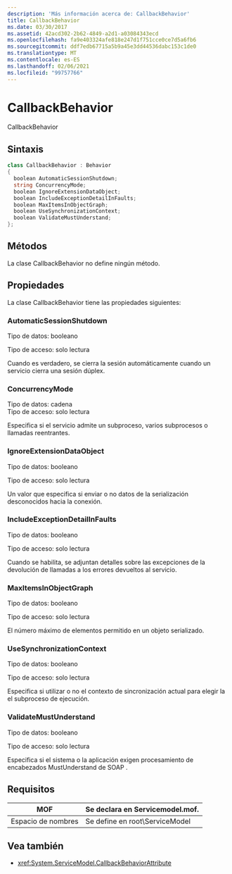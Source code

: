 ```yaml
---
description: 'Más información acerca de: CallbackBehavior'
title: CallbackBehavior
ms.date: 03/30/2017
ms.assetid: 42acd302-2b62-4849-a2d1-a03084343ecd
ms.openlocfilehash: fa9e403324afe818e247d1f751cce0ce7d5a6fb6
ms.sourcegitcommit: ddf7edb67715a5b9a45e3dd44536dabc153c1de0
ms.translationtype: MT
ms.contentlocale: es-ES
ms.lasthandoff: 02/06/2021
ms.locfileid: "99757766"
---
```

# <a name="callbackbehavior"></a>CallbackBehavior

CallbackBehavior  
  
## <a name="syntax"></a>Sintaxis  
  
```csharp
class CallbackBehavior : Behavior  
{  
  boolean AutomaticSessionShutdown;  
  string ConcurrencyMode;  
  boolean IgnoreExtensionDataObject;  
  boolean IncludeExceptionDetailInFaults;  
  boolean MaxItemsInObjectGraph;  
  boolean UseSynchronizationContext;  
  boolean ValidateMustUnderstand;  
};  
```  
  
## <a name="methods"></a>Métodos  

 La clase CallbackBehavior no define ningún método.  
  
## <a name="properties"></a>Propiedades  

 La clase CallbackBehavior tiene las propiedades siguientes:  
  
### <a name="automaticsessionshutdown"></a>AutomaticSessionShutdown  

 Tipo de datos: booleano  
  
 Tipo de acceso: solo lectura  
  
 Cuando es verdadero, se cierra la sesión automáticamente cuando un servicio cierra una sesión dúplex.  
  
### <a name="concurrencymode"></a>ConcurrencyMode  

 Tipo de datos: cadena  
Tipo de acceso: solo lectura  
  
 Especifica si el servicio admite un subproceso, varios subprocesos o llamadas reentrantes.  
  
### <a name="ignoreextensiondataobject"></a>IgnoreExtensionDataObject  

 Tipo de datos: booleano  
  
 Tipo de acceso: solo lectura  
  
 Un valor que especifica si enviar o no datos de la serialización desconocidos hacia la conexión.  
  
### <a name="includeexceptiondetailinfaults"></a>IncludeExceptionDetailInFaults  

 Tipo de datos: booleano  
  
 Tipo de acceso: solo lectura  
  
 Cuando se habilita, se adjuntan detalles sobre las excepciones de la devolución de llamadas a los errores devueltos al servicio.  
  
### <a name="maxitemsinobjectgraph"></a>MaxItemsInObjectGraph  

 Tipo de datos: booleano  
  
 Tipo de acceso: solo lectura  
  
 El número máximo de elementos permitido en un objeto serializado.  
  
### <a name="usesynchronizationcontext"></a>UseSynchronizationContext  

 Tipo de datos: booleano  
  
 Tipo de acceso: solo lectura  
  
 Especifica si utilizar o no el contexto de sincronización actual para elegir la el subproceso de ejecución.  
  
### <a name="validatemustunderstand"></a>ValidateMustUnderstand  

 Tipo de datos: booleano  
  
 Tipo de acceso: solo lectura  
  
 Especifica si el sistema o la aplicación exigen procesamiento de encabezados MustUnderstand de SOAP .  
  
## <a name="requirements"></a>Requisitos  
  
|MOF|Se declara en Servicemodel.mof.|  
|---------|-----------------------------------|  
|Espacio de nombres|Se define en root\ServiceModel|  
  
## <a name="see-also"></a>Vea también

- <xref:System.ServiceModel.CallbackBehaviorAttribute>
